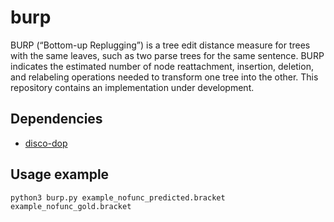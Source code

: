 burp
====

BURP (“Bottom-up Replugging”) is a tree edit distance measure for trees with
the same leaves, such as two parse trees for the same sentence. BURP indicates
the estimated number of node reattachment, insertion, deletion, and relabeling
operations needed to transform one tree into the other. This repository
contains an implementation under development.

Dependencies
------------

* [disco-dop](https://github.com/andreasvc/disco-dop)

Usage example
-------------

    python3 burp.py example_nofunc_predicted.bracket example_nofunc_gold.bracket

